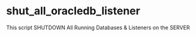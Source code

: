 # shut_all_oracledb_listener
This script SHUTDOWN All Running Databases &amp; Listeners on the SERVER
